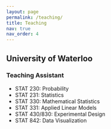```yaml
---
layout: page
permalink: /teaching/
title: Teaching
nav: true
nav_order: 4
---
```


## University of Waterloo
### Teaching Assistant
+ STAT 230: Probability
+ STAT 231: Statistics
+ STAT 330: Mathematical Statistics
+ STAT 331: Applied Linear Models
+ STAT 430/830: Experimental Design
+ STAT 842: Data Visualization